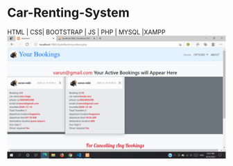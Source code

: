 # Car-Renting-System
HTML | CSS| BOOTSTRAP | JS | PHP | MYSQL |XAMPP
![](screenshots/Screenshot%20(100).png)
